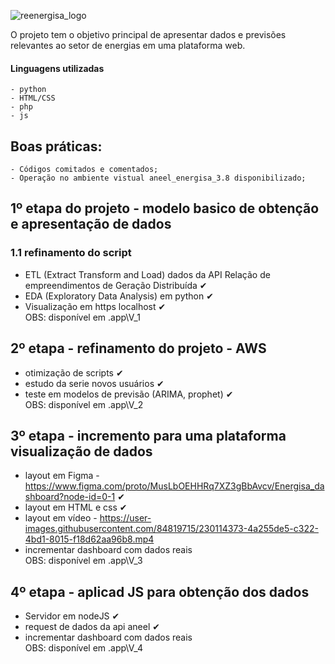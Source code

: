 ![reenergisa_logo](https://user-images.githubusercontent.com/84819715/229943527-1942f98d-827d-4055-a3c2-f06954d04bff.png)


O projeto tem o objetivo principal de apresentar dados e previsões relevantes ao setor de energias em uma plataforma web.
#### Linguagens utilizadas
    - python
    - HTML/CSS
    - php
    - js


## Boas práticas:
    - Códigos comitados e comentados; 
    - Operação no ambiente vistual aneel_energisa_3.8 disponibilizado;


## 1º etapa do projeto - modelo basico de obtenção e apresentação de dados

### 1.1 refinamento do script
  - ETL (Extract Transform and Load) dados da API Relação de empreendimentos de Geração Distribuída   ✔
  - EDA (Exploratory Data Analysis) em python   ✔
  - Visualização em https localhost   ✔                 <br>
 OBS: disponível em .app\V_1

## 2º etapa - refinamento do projeto - AWS
  - otimização de scripts ✔
  - estudo da serie novos usuários ✔
  - teste em modelos de previsão (ARIMA, prophet) ✔        <br>
 OBS: disponível em .app\V_2
 
 ## 3º etapa - incremento para uma plataforma visualização de dados
  - layout em Figma - https://www.figma.com/proto/MusLbOEHHRq7XZ3gBbAvcv/Energisa_dashboard?node-id=0-1 ✔
  - layout em HTML e css ✔
  - layout em vídeo - https://user-images.githubusercontent.com/84819715/230114373-4a255de5-c322-4bd1-8015-f18d62aa96b8.mp4
  - incrementar dashboard com dados reais <br>
 OBS: disponível em .app\V_3
  
 ## 4º etapa - aplicad JS para obtenção dos dados
  - Servidor em nodeJS ✔
  - request de dados da api aneel ✔
  - incrementar dashboard com dados reais               <br>
  OBS: disponível em .app\V_4
  
